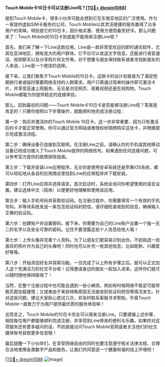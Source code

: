 **Touch Mobile卡10日卡可以注册Line吗？[[TG💪+ @esim1088](https://t.me/s/esim1088)]**

提到Touch Mobile卡，很多小伙伴可能会想到它在东南亚地区的广泛使用。作为一家提供虚拟SIM卡服务的公司，Touch Mobile以其灵活便捷的服务赢得了众多用户的青睐。特别是它的10日卡，因价格实惠、使用方便而备受好评。那么问题来了：Touch Mobile的10日卡到底能不能用来注册Line呢？

首先，我们来了解一下Line这款应用。Line是一款非常受欢迎的即时通讯软件，尤其在亚洲地区，拥有庞大的用户群体。它不仅可以发送文字信息，还能进行语音通话、视频聊天以及分享照片和文件等。对于想要与朋友保持联系或者寻找新朋友的人来说，Line是一个绝佳的选择。

接下来，让我们聚焦于Touch Mobile的10日卡。这款卡的设计初衷是为了满足短期旅行者或临时需要网络支持的人群需求。用户只需通过简单的操作即可激活卡片，并享受高速上网服务。无论是浏览网页、观看视频还是在线购物，Touch Mobile都能为你提供稳定的连接体验。

那么，回到最初的问题——Touch Mobile卡10日卡是否能够注册Line呢？答案是肯定的！只要你按照以下步骤操作，就能顺利地完成注册过程：

第一步：购买并激活你的Touch Mobile 10日卡。这一步非常重要，因为只有激活后的卡才能正常使用。你可以通过官方网站或者授权经销商购买这张卡，并根据提示完成激活流程。

第二步：确保设备已连接到互联网。在注册Line之前，请确认你的手机或其他移动设备已经成功接入了Touch Mobile提供的网络信号。如果遇到任何连接问题，可以参考官方提供的故障排除指南。

第三步：下载并安装Line应用程序。无论你是使用安卓系统还是苹果iOS系统，都可以轻松地从各自的应用商店里找到Line的应用程序并下载安装。

第四步：打开Line应用并选择语言。首次启动时，系统会询问你希望使用的语言设置。建议选择中文（简体）以便更好地理解和使用该应用。

第五步：输入手机号码并获取验证码。在注册过程中，你需要填写一个有效的手机号码，并等待系统发送一条包含验证码的短信。请仔细检查收到的信息，确保输入正确的验证码。

第六步：创建账户并设置密码。接下来，你需要为自己的Line账户设置一个独一无二的名字以及安全可靠的密码。记住不要泄露这些个人信息给他人哦！

第七步：上传头像并完善个人资料。为了让朋友们更容易识别出你，不妨挑选一张喜欢的照片作为自己的头像吧！同时也可以补充一些其他信息，比如昵称、兴趣爱好等等。

第八步：开始添加好友并探索功能。一旦完成了以上所有步骤之后，就可以正式加入这个充满活力的社交平台啦！记得邀请身边的朋友一起加入进来，这样你们就可以随时随地保持联络了！

当然，在整个注册过程中也可能会遇到一些小麻烦。例如有时候网络不稳定可能导致页面加载缓慢；又或者由于某些特殊原因无法接收到验证码短信等情况发生。针对这些问题，建议大家耐心尝试几次，并及时联系客服寻求帮助。毕竟Touch Mobile一直致力于为用户提供最优质的服务体验嘛！

总而言之，Touch Mobile的10日卡完全可以用来注册Line。只要遵循上述步骤，相信每位用户都能够顺利完成注册，并享受到Line带来的便利与乐趣。如果你对这项服务还有更多疑问的话，不妨直接访问Touch Mobile官网或者关注他们的社交媒体账号获取更多信息哦！

最后提醒一下小伙伴们，在享受网络自由的同时也要注意遵守相关法律法规，合理合法地使用各类数字产品和服务。让我们共同营造一个健康和谐的线上环境吧！

[[TG💪+ @esim1088](https://t.me/s/esim1088) ![Image](https://i.postimg.cc/4NQfJmqS/Snipaste-2025-05-13-00-14-12.png)]